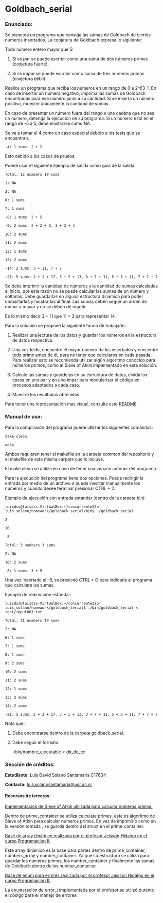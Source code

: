 # **Goldbach_serial**

### **Enunciado:**

Se planetea un programa que consiga las sumas de Goldbach de ciertos números insertados. La conjetura de Goldbach expresa lo siguiente:

Todo número entero mayor que 5:

1. Si es par se puede escribir como una suma de dos números primos (conjetura fuerte).

2. Si es impar se puede escribir como suma de tres números primos (conjetura débil).

Realice un programa que reciba los números en un rango de 0 a 2^63-1. En caso de insertar un número negativo, imprima las sumas de Goldbach encontradas para ese número junto a su cantidad. Si se inserta un número positivo, muestre únicamente la cantidad de sumas.

En caso de presentar un número fuera del rango o una cadena que no sea un número, detenga la ejecución de su programa. Si un número está en el rango de -5 a 5, debe mostrarse como NA. 

Se va a tomar el 4 como un caso especial debido a los tests que se encuentran. 

    -4: 1 sums: 2 + 2

Esto debido a los casos de prueba.

Puede usar el siguiente ejemplo de salida como guía de la salida:

    Total: 12 numbers 19 sums

    1: NA

    2: NA

    6: 1 sums

    7: 1 sums

    -8: 1 sums: 3 + 5

    -9: 2 sums: 2 + 2 + 5, 3 + 3 + 3

    10: 2 sums

    11: 2 sums

    12: 1 sums

    13: 2 sums

    -14: 2 sums: 3 + 11, 7 + 7

    -21: 5 sums: 2 + 2 + 17, 3 + 5 + 13, 3 + 7 + 11, 5 + 5 + 11, 7 + 7 + 7

Se debe imprimir la cantidad de números y la cantidad de sumas calculadas al inicio, por esta razón no se puede calcular las sumas de un número y soltarlas. Debe guardarlas en alguna estructura dinámica para poder consultarlas y mostrarlas al final. Las sumas deben seguir un orden de menor a mayor y no se deben de repetir.

 Es lo mismo decir 3 + 11 que 11 + 3 para representar 14.

Para la solución se propone la siguiente forma de trabajarlo:

1. Realizar una lectura de los datos y guardar los números en la estructura de datos respectiva. 

2. Una vez leído, encuentre el mayor número de los insertados y encuentre todo primo antes de él, para no tener que calcularos en cada pasada. Para realizar esto se recomienda utilizar algún algoritmo conocido para números primos, como el Sieve of Atkin implementado en esta solución.

3. Calcule las sumas y guárdelas en su estructura de datos, divida los casos en uno par y en uno impar para modularizar el código en procesos adaptados a cada caso.

4. Muestre los resultados obtenidos.

Para tener una representación más visual, consulte este [README](./design/README.md)


### **Manual de uso:**

Para la compilación del programa puede utilizar los siguientes comandos:

    make clean

    make

Ambos requieren tener el makefile en la carpeta common del repositorio y el makefile de esta misma carpeta que lo incluye.

El make clean se utiliza en caso de tener una versión anterior del programa.

Para la ejecución del programa tiene dos opciones. Puede redirigir la entrada por medio de un archivo o puede insertar manualmente los números y cuando desee terminar presionar CTRL + D.

Ejemplo de ejecución con entrada estándar (dentro de la carpeta bin):

    luisdss@luisdss-VirtualBox:~/concurrente22b-luis_solano/homework/goldback_serial/bin$ ./goldback_serial 

    2
    
    10

    -8

    Total: 3 numbers 3 sums

    2: NA

    10: 2 sums 

    -8: 1 sums: 3 + 5

Una vez insertado el -8, se presionó CTRL + D para indicarle al programa que calculara las sumas.

Ejemplo de redirección estándar:

    luisdss@luisdss-VirtualBox:~/concurrente22b-luis_solano/homework/goldback_serial$ ./bin/goldback_serial < test/input001.txt

    Total: 11 numbers 19 sums

    2: NA

    6: 1 sums 

    7: 1 sums 

    8: 1 sums 

    9: 2 sums 

    10: 2 sums 

    11: 2 sums 

    12: 1 sums 

    13: 2 sums 

    14: 2 sums 

    -21: 5 sums: 2 + 2 + 17, 3 + 5 + 13, 3 + 7 + 11, 5 + 5 + 11, 7 + 7 + 7

Nota que: 

1. Debe encontrarse dentro de la carpeta goldback_serial.

2. Debe seguir el formato 

    ./bin/nombre_ejecutable < dir_de_txt

### **Sección de créditos:**

**Estudiante:** Luis David Solano Santamaría C17634

**Contacto:** luis.solanosantamaria@ucr.ac.cr

#### **Recursos de terceros:**

[Implementación de Sieve of Atkin utilizada para calcular números primos:](https://www.geeksforgeeks.org/sieve-of-atkin/)

Dentro de prime_container se utiliza calculate primes, este es algoritmo de Sieve of Atkin para calcular números primos. En vez de imprimirlo como en la versión tomada , se guarda dentro del struct en el prime_container.

[Base de array dinámico realizada por el profesor Jeisson Hidalgo en el curso Programación II:](https://jeisson.ecci.ucr.ac.cr/progra2/2022a/ejemplos/#median3)

Este array dinámico es la base para partes dentro de prime_container, numbers_array y number_container. Ya que su estructura se utiliza para guardar los números primos, los number_container y finalmente las sumas de Goldbach dentro de los number_container.

[Base de enum para errores realizada por el profesor Jeisson Hidalgo en el curso Programación II:](https://jeisson.ecci.ucr.ac.cr/progra2/2022a/ejemplos/#arrays)

La enumeración de error_t implementada por el profesor se utilizó durante el código para el manejo de errores.
